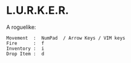 # L.U.R.K.E.R.

A roguelike:

```
Movement  :  NumPad  / Arrow Keys / VIM keys
Fire      :  f
Inventory :  i
Drop Item :  d
```
 

